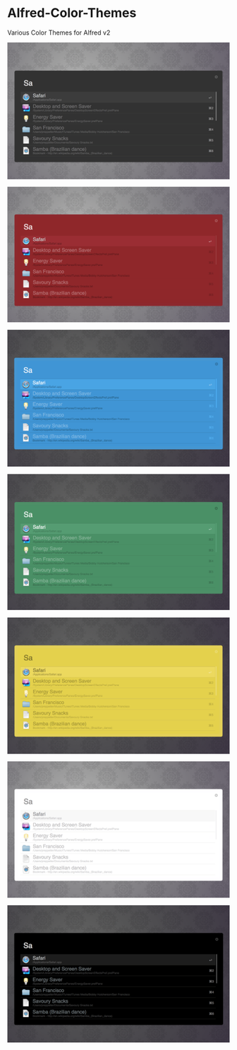 Alfred-Color-Themes
===================

Various Color Themes for Alfred v2

![alt tag](https://raw.githubusercontent.com/joeyd/Alfred-Color-Themes/master/gray.png)

![alt tag](https://raw.githubusercontent.com/joeyd/Alfred-Color-Themes/master/red.png)

![alt tag](https://raw.githubusercontent.com/joeyd/Alfred-Color-Themes/master/blue.png)

![alt tag](https://raw.githubusercontent.com/joeyd/Alfred-Color-Themes/master/green.png)

![alt tag](https://raw.githubusercontent.com/joeyd/Alfred-Color-Themes/master/yellow.png)

![alt tag](https://raw.githubusercontent.com/joeyd/Alfred-Color-Themes/master/white.png)

![alt tag](https://raw.githubusercontent.com/joeyd/Alfred-Color-Themes/master/black.png)
